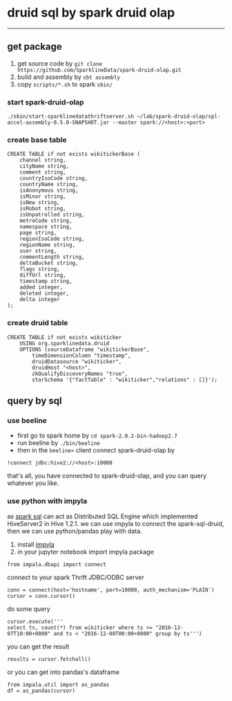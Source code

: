 # druid sql by spark druid olap

---
## get package
1. get source code by ```git clone https://github.com/SparklineData/spark-druid-olap.git```
2. build and assembly by ```sbt assembly```
3. copy `scripts/*.sh` to spark `sbin/`

### start spark-druid-olap
```./sbin/start-sparklinedatathriftserver.sh ~/lab/spark-druid-olap/spl-accel-assembly-0.5.0-SNAPSHOT.jar --master spark://<host>:<port>```


### create base table
```
CREATE TABLE if not exists wikitickerBase (
    channel string,
    cityName string,
    comment string,
    countryIsoCode string,
    countryName string,
    isAnonymous string,
    isMinor string,
    isNew string,
    isRobot string,
    isUnpatrolled string,
    metroCode string,
    namespace string,
    page string,
    regionIsoCode string,
    regionName string,
    user string,
    commentLength string,
    deltaBucket string,
    flags string,
    diffUrl string,
    timestamp string,
    added integer,
    deleted integer,
    delta integer
);
```

### create druid table
```
CREATE TABLE if not exists wikiticker
    USING org.sparklinedata.druid
    OPTIONS (sourceDataframe "wikitickerBase",
        timeDimensionColumn "timestamp",
        druidDatasource "wikiticker",
        druidHost "<host>",
        zkQualifyDiscoveryNames "true",
        starSchema '{"factTable" : "wikiticker","relations" : []}');
```

## query by sql

### use beeline
- first go to spark home by `cd spark-2.0.2-bin-hadoop2.7`
- run beeline by `./bin/beeline`
- then in the `beeline>` client connect spark-druid-olap by
```
!connect jdbc:hive2://<host>:10000
```
that's all, you have connected to spark-druid-olap, and you can query whatever you like.

### use python with impyla
as [spark sql][1] can act as Distributed SQL Engine which implemented HiveServer2 in Hive 1.2.1. we can use impyla to connect the spark-sql-druid, then we can use python/pandas play with data.
1. install [impyla][2]
2. in your jupyter notebook
import impyla package
```
from impala.dbapi import connect
```
connect to your spark Thrift JDBC/ODBC server
```
conn = connect(host='hostname', port=10000, auth_mechanism='PLAIN')
cursor = conn.cursor()
```
do some query
```
cursor.execute('''
select ts, count(*) from wikiticker where ts >= "2016-12-07T10:00+0800" and ts < "2016-12-08T00:00+0800" group by ts''')
```
you can get the result
```
results = cursor.fetchall()
```
or you can get into pandas's dataframe
```
from impala.util import as_pandas
df = as_pandas(cursor)
```



  [1]: http://spark.apache.org/docs/latest/sql-programming-guide.html#running-the-thrift-jdbcodbc-server
  [2]: https://github.com/cloudera/impyla